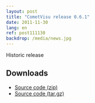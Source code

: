```yaml
---
layout: post
title: "CometVisu release 0.6.1"
date: 2011-11-30
lang: en
ref: post111130
backdrop: /media/news.jpg
---
```


Historic release

Downloads
---------

* [Source code (zip)](https://github.com/CometVisu/CometVisu/archive/v0.6.1.zip)
* [Source code (tar.gz)](https://github.com/CometVisu/CometVisu/archive/v0.6.1.tar.gz)